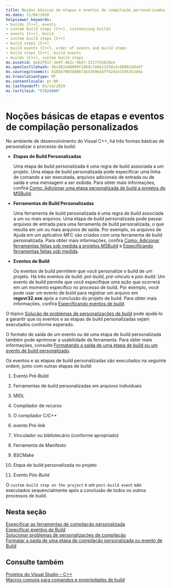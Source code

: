 ```yaml
---
title: Noções básicas de etapas e eventos de compilação personalizados
ms.date: 11/04/2016
helpviewer_keywords:
- builds [C++], events
- custom build steps [C++], customizing builds
- events [C++], build
- custom build steps [C++]
- build steps [C++]
- build events [C++], order of events and build steps
- build steps [C++], build events
- builds [C++], custom build steps
ms.assetid: beb2f017-3e9f-4b2c-9b57-2572fd2628e4
ms.openlocfilehash: 5bc402ad8999f1864c7e6b1155da3c68862dda97
ms.sourcegitcommit: 8105b7003b89b73b4359644ff4281e1595352dda
ms.translationtype: MT
ms.contentlocale: pt-BR
ms.lasthandoff: 03/14/2019
ms.locfileid: "57824600"
---
```

# <a name="understanding-custom-build-steps-and-build-events"></a>Noções básicas de etapas e eventos de compilação personalizados

No ambiente de desenvolvimento do Visual C++, há três formas básicas de personalizar o processo de build:

- **Etapas de Build Personalizadas**

   Uma etapa de build personalizada é uma regra de build associada a um projeto. Uma etapa de build personalizada pode especificar uma linha de comando a ser executada, arquivos adicionais de entrada ou de saída e uma mensagem a ser exibida. Para obter mais informações, confira [Como: Adicionar uma etapa personalizada de build a projetos do MSBuild](how-to-add-a-custom-build-step-to-msbuild-projects.md).

- **Ferramentas de Build Personalizadas**

   Uma ferramenta de build personalizada é uma regra de build associada a um ou mais arquivos. Uma etapa de build personalizada pode passar arquivos de entrada para uma ferramenta de build personalizada, o que resulta em um ou mais arquivos de saída. Por exemplo, os arquivos de Ajuda em um aplicativo MFC são criados com uma ferramenta de build personalizada. Para obter mais informações, confira [Como: Adicionar ferramentas feitas sob medida a projetos MSBuild](how-to-add-custom-build-tools-to-msbuild-projects.md) e [Especificando ferramentas feitas sob medida](specifying-custom-build-tools.md).

- **Eventos de Build**

   Os eventos de build permitem que você personalize o build de um projeto. Há três eventos de build: *pré-build*, *pré-vínculo* e *pós-build*. Um evento de build permite que você especifique uma ação que ocorrerá em um momento específico no processo de build. Por exemplo, você pode usar um evento de build para registrar um arquivo em **regsvr32.exe** após a conclusão do projeto de build. Para obter mais informações, confira [Especificando eventos de build](specifying-build-events.md).

O tópico [Solução de problemas de personalizações de build](troubleshooting-build-customizations.md) pode ajudá-lo a garantir que os eventos e as etapas de build personalizadas sejam executados conforme esperado.

O formato de saída de um evento ou de uma etapa de build personalizada também pode aprimorar a usabilidade da ferramenta. Para obter mais informações, consulte [Formatando a saída de uma etapa de build ou um evento de build personalizado](formatting-the-output-of-a-custom-build-step-or-build-event.md).

Os eventos e as etapas de build personalizadas são executados na seguinte ordem, junto com outras etapas de build:

1. Evento Pré-Build

2. Ferramentas de build personalizadas em arquivos individuais

3. MIDL

4. Compilador de recurso

5. O compilador C/C++

6. evento Pré-link

7. Vinculador ou bibliotecário (conforme apropriado)

8. Ferramenta de Manifesto

9. BSCMake

10. Etapa de build personalizada no projeto

11. Evento Pós-Build

O `custom build step on the project` e um `post-build event` são executados sequencialmente após a conclusão de todos os outros processos de build.

## <a name="in-this-section"></a>Nesta seção

[Especificar as ferramentas de compilação personalizada](specifying-custom-build-tools.md)<br/>
[Especificar eventos de Build](specifying-build-events.md)<br/>
[Solucionar problemas de personalizações de compilação](troubleshooting-build-customizations.md)<br/>
[Formatar a saída de uma etapa de compilação personalizada ou evento de Build](formatting-the-output-of-a-custom-build-step-or-build-event.md)<br/>

## <a name="see-also"></a>Consulte também

[Projetos do Visual Studio – C++](creating-and-managing-visual-cpp-projects.md)<br>
[Macros comuns para comandos e propriedades de build](reference/common-macros-for-build-commands-and-properties.md)
